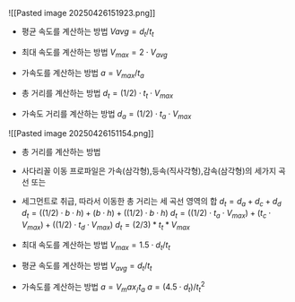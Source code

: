 ![[Pasted image 20250426151923.png]]


- 평균 속도를 계산하는 방법
	$Vavg = d_t/t_t$
	
- 최대 속도를 계산하는 방법
	$V_{max} = 2\cdot V_{avg}$
	
- 가속도를 계산하는 방법
	$a = V_{max}/t_a$
	
- 총 거리를 계산하는 방법
	$d_t = (1/2) \cdot t_t \cdot V_{max}$
	
- 가속도 거리를 계산하는 방법
	$d_a = (1/2) \cdot t_a \cdot V_{max}$


![[Pasted image 20250426151154.png]]

- 총 거리를 계산하는 방법
- 사다리꼴 이동 프로파일은 가속(삼각형),등속(직사각형),감속(삼각형)의 세가지 곡선 또는
- 세그먼트로 취급, 따라서 이동한 총 거리는 세 곡선 영역의 합
	$d_t = d_a + d_c + d_d$
	$d_t=((1/2) \cdot b \cdot h) + (b \cdot h) + ((1/2) \cdot b \cdot h)$
	$d_t = ((1/2)\cdot t_a \cdot V_{max}) + (t_c \cdot V_{max}) + ((1/2) \cdot t_d \cdot V_{max})$
	$d_t = (2/3) * t_t * V_{max}$

- 최대 속도를 계산하는 방법
	$V_{max} = 1.5 \cdot d_t/t_t$

- 평균 속도를 계산하는 방법
	$V_{avg} = d_t/t_t$

-  가속도를 계산하는 방법
	$a = V_max_/t_a$
	$a = (4.5\cdot d_t)/t^2_t$
	